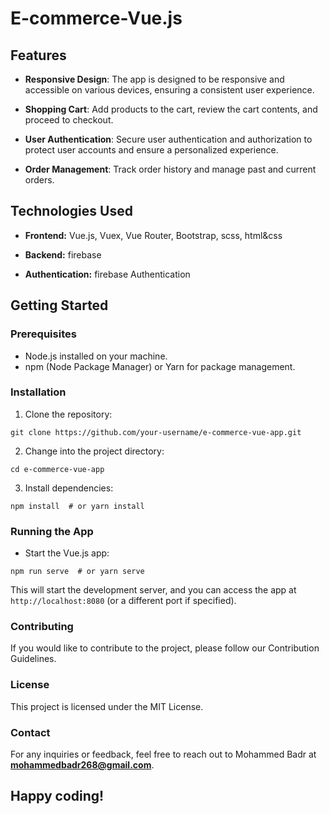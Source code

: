 # E-commerce-Vue.js

## Features

- **Responsive Design**: The app is designed to be responsive and accessible on various devices, ensuring a consistent user experience.

- **Shopping Cart**: Add products to the cart, review the cart contents, and proceed to checkout.

- **User Authentication**: Secure user authentication and authorization to protect user accounts and ensure a personalized experience.

- **Order Management**: Track order history and manage past and current orders.

## Technologies Used

- **Frontend:** Vue.js, Vuex, Vue Router, Bootstrap, scss, html&css

- **Backend:** firebase

- **Authentication:** firebase Authentication

## Getting Started

### Prerequisites

- Node.js installed on your machine.
- npm (Node Package Manager) or Yarn for package management.

### Installation

1. Clone the repository:

```
git clone https://github.com/your-username/e-commerce-vue-app.git
```
2. Change into the project directory:

```
cd e-commerce-vue-app
```
3. Install dependencies:

```
npm install  # or yarn install
```

### Running the App
- Start the Vue.js app:
```
npm run serve  # or yarn serve
```
This will start the development server, and you can access the app at `http://localhost:8080` (or a different port if specified).

### Contributing

If you would like to contribute to the project, please follow our Contribution Guidelines.

### License
This project is licensed under the MIT License.

### Contact

For any inquiries or feedback, feel free to reach out to Mohammed Badr at **mohammedbadr268@gmail.com**.

## Happy coding!


